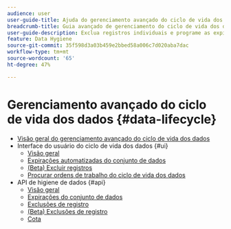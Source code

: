 ```yaml
---
audience: user
user-guide-title: Ajuda do gerenciamento avançado do ciclo de vida dos dados
breadcrumb-title: Guia avançado de gerenciamento do ciclo de vida dos dados
user-guide-description: Exclua registros individuais e programe as expirações dos conjuntos de dados na Experience Platform para limpeza de dados, remoção de dados anônimos e minimização de dados.
feature: Data Hygiene
source-git-commit: 35f598d3a03b459e2bbed58a006c7d020aba7dac
workflow-type: tm+mt
source-wordcount: '65'
ht-degree: 47%

---
```



# Gerenciamento avançado do ciclo de vida dos dados {#data-lifecycle}

* [Visão geral do gerenciamento avançado do ciclo de vida dos dados](./home.md)
* Interface do usuário do ciclo de vida dos dados {#ui}
   * [Visão geral](./ui/overview.md)
   * [Expirações automatizadas do conjunto de dados](./ui/dataset-expiration.md)
   * [(Beta) Excluir registros](./ui/record-delete.md)
   * [Procurar ordens de trabalho do ciclo de vida dos dados](./ui/browse.md)
* API de higiene de dados {#api}
   * [Visão geral](./api/overview.md)
   * [Expirações do conjunto de dados](./api/dataset-expiration.md)
   * [Exclusões de registro](./api/jobs.md)
   * [(Beta) Exclusões de registro](./api/workorder.md)
   * [Cota](./api/quota.md)
